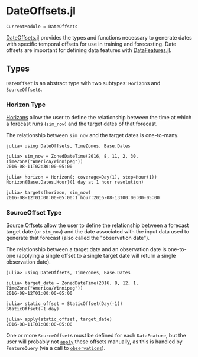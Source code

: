 # DateOffsets.jl

```@meta
CurrentModule = DateOffsets
```

[DateOffsets.jl](https://gitlab.invenia.ca/invenia/DateOffsets.jl) provides the types and
functions necessary to generate dates with specific temporal offsets for use in training
and forecasting. Date offsets are important for defining data features with
[DataFeatures.jl](https://gitlab.invenia.ca/invenia/DataFeatures.jl).

## Types

`DateOffset` is an abstract type with two subtypes: `Horizon`s and `SourceOffset`s.

### Horizon Type

[Horizons](@ref) allow the user to define the relationship between the time at which a
forecast runs (`sim_now`) and the target dates of that forecast.

The relationship between `sim_now` and the target dates is one-to-many.

```jldoctest
julia> using DateOffsets, TimeZones, Base.Dates

julia> sim_now = ZonedDateTime(2016, 8, 11, 2, 30, TimeZone("America/Winnipeg"))
2016-08-11T02:30:00-05:00

julia> horizon = Horizon(; coverage=Day(1), step=Hour(1))
Horizon{Base.Dates.Hour}(1 day at 1 hour resolution)

julia> targets(horizon, sim_now)
2016-08-12T01:00:00-05:00:1 hour:2016-08-13T00:00:00-05:00
```

### SourceOffset Type

[Source Offsets](@ref) allow the user to define the relationship between a forecast
target date (or `sim_now`) and the date associated with the input data used to generate
that forecast (also called the "observation date").

The relationship between a target date and an observation date is one-to-one (applying
a single offset to a single target date will return a single observation date).

```jldoctest
julia> using DateOffsets, TimeZones, Base.Dates

julia> target_date = ZonedDateTime(2016, 8, 12, 1, TimeZone("America/Winnipeg"))
2016-08-12T01:00:00-05:00

julia> static_offset = StaticOffset(Day(-1))
StaticOffset(-1 day)

julia> apply(static_offset, target_date)
2016-08-11T01:00:00-05:00
```

One or more `SourceOffset`s must be defined for each `DataFeature`, but the user will
probably not [`apply`](@ref) these offsets manually, as this is handled by `FeatureQuery`
(via a call to [`observations`](@ref)).
